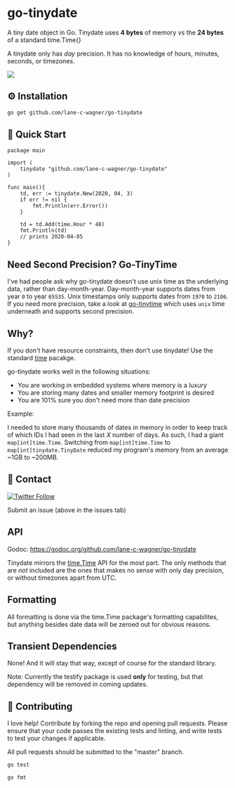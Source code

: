 # go-tinydate
A tiny date object in Go. Tinydate uses **4 bytes** of memory vs the **24 bytes** of a standard time.Time{}

A tinydate only has *day* precision. It has no knowledge of hours, minutes, seconds, or timezones.

[![](https://godoc.org/github.com/lane-c-wagner/go-tinydate?status.svg)](https://godoc.org/github.com/lane-c-wagner/go-tinydate)

## ⚙️ Installation

```bash
go get github.com/lane-c-wagner/go-tinydate
```

## 🚀 Quick Start

```golang
package main

import (
    tinydate "github.com/lane-c-wagner/go-tinydate"
)

func main(){
    td, err := tinydate.New(2020, 04, 3)
	if err != nil {
		fmt.Println(err.Error())
    }
    
    td = td.Add(time.Hour * 48)
    fmt.Println(td)
    // prints 2020-04-05
}
```

## Need Second Precision? Go-TinyTime 

I've had people ask why go-tinydate doesn't use unix time as the underlying data, rather than day-month-year. Day-month-year supports dates from year
`0` to year `65535`. Unix timestamps only supports dates from `1970` to `2106`. If you need more precision, take a look at [go-tinytime](https://github.com/lane-c-wagner/go-tinytime) which
uses `unix` time underneath and supports second precision.

## Why?

If you don't have resource constraints, then don't use tinydate! Use the standard [time](https://golang.org/pkg/time/) pacakge.

go-tinydate works well in the following situations:

* You are working in embedded systems where memory is a luxury
* You are storing many dates and smaller memory footprint is desired
* You are 101% sure you don't need more than date precision

Example:

I needed to store many thousands of dates in memory in order to keep track of which IDs I had seen in the last *X* number of days. As such, I had a giant `map[int]time.Time`. Switching from `map[int]time.Time` to `map[int]tinydate.TinyDate` reduced my program's memory from an average ~1GB to ~200MB.

## 💬 Contact

[![Twitter Follow](https://img.shields.io/twitter/follow/wagslane.svg?label=Follow%20Wagslane&style=social)](https://twitter.com/intent/follow?screen_name=wagslane)

Submit an issue (above in the issues tab)

## API

Godoc: https://godoc.org/github.com/lane-c-wagner/go-tinydate

Tinydate mirrors the [time.Time](https://golang.org/pkg/time/) API for the most part. The only methods that are *not* included are the ones that makes no sense with only day precision, or without timezones apart from UTC.

## Formatting 

All formatting is done via the time.Time package's formatting capabilites, but anything besides date data will be zeroed out for obvious reasons.

## Transient Dependencies

None! And it will stay that way, except of course for the standard library.

Note: Currently the testify package is used **only** for testing, but that dependency will be removed in coming updates.

## 👏 Contributing

I love help! Contribute by forking the repo and opening pull requests. Please ensure that your code passes the existing tests and linting, and write tests to test your changes if applicable.

All pull requests should be submitted to the "master" branch.

```bash
go test
```

```bash
go fmt
```
